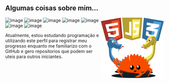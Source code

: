 <h2>Algumas coisas sobre mim...</h2>

<div>
<img src="https://github.com/Ricardo7c/Ricardo7c/blob/c1b4513189f51e8eb6088fc2fad54863aa7f7260/art.png" alt="ilustraÃ§Ã£o de um computador" min-width="40px" max-width="300px" width="200px" align="right">
<p align="left">

![image](https://img.shields.io/badge/Rust-00000F?style=for-the-badge&logo=Rust&logoColor=white)
![image](https://img.shields.io/badge/Python-00000F?style=for-the-badge&logo=Python&logoColor=white)
![image](https://img.shields.io/badge/Dart-00000F?style=for-the-badge&logo=Dart&logoColor=white)
![image](https://img.shields.io/badge/javascript-00000F?style=for-the-badge&logo=Javascript&logoColor=white)
![image](https://img.shields.io/badge/html-00000F?style=for-the-badge&logo=html5&logoColor=white)
![image](https://img.shields.io/badge/css-00000F?style=for-the-badge&logo=css&logoColor=white)
![image](https://img.shields.io/badge/PowerShell-00000F?style=for-the-badge&logo=gnome-terminal&logoColor=white)
</p>
</div>

<p align="left">

Atualmente, estou estudando programação e utilizando este perfil para registrar meu progresso enquanto me familiarizo com o GitHub e gero repositorios que podem ser uteis para outros iniciantes.
</p>
